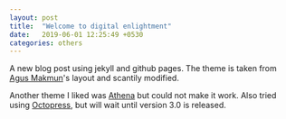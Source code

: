 ```yaml
---
layout: post
title:  "Welcome to digital enlightment"
date:   2019-06-01 12:25:49 +0530
categories: others
---
```


A new blog post using jekyll and github pages. The theme is taken from [Agus Makmun](https://agusmakmun.github.io/)'s layout and scantily modified.

Another theme I liked was [Athena](https://apas.github.io/athena/) but could not make it work. Also tried using [Octopress](http://octopress.org/), but will wait until version 3.0 is released.
